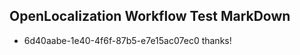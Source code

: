 ## OpenLocalization Workflow Test MarkDown
* 6d40aabe-1e40-4f6f-87b5-e7e15ac07ec0 thanks!

<!--HONumber=Aug16_HO3-->


